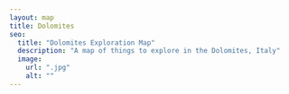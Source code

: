 ```yaml
---
layout: map
title: Dolomites
seo:
  title: "Dolomites Exploration Map"
  description: "A map of things to explore in the Dolomites, Italy"
  image:
    url: ".jpg"
    alt: ""
---
```

